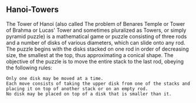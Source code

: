 ## Hanoi-Towers


The Tower of Hanoi (also called The problem of Benares Temple or Tower of Brahma or Lucas' Tower and sometimes pluralized as Towers, 
or simply pyramid puzzle) is a mathematical game or puzzle consisting of three rods and a number of disks of various diameters, 
which can slide onto any rod. The puzzle begins with the disks stacked on one rod in order of decreasing size, the smallest at the top,
thus approximating a conical shape. The objective of the puzzle is to move the entire stack to the last rod, obeying the following rules:

    Only one disk may be moved at a time.
    Each move consists of taking the upper disk from one of the stacks and placing it on top of another stack or on an empty rod.
    No disk may be placed on top of a disk that is smaller than it.
